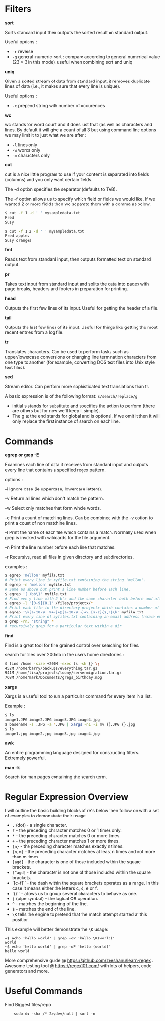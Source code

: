 


# Filters

**sort**

Sorts standard input then outputs the sorted result on standard output.

Useful options :
- `-r` reverse
- `-g` general-numeric-sort : compare according to general numerical value (23 > 3 in this mode), useful when combining sort and uniq


**uniq**

Given a sorted stream of data from standard input, it removes duplicate lines of data (i.e., it makes sure that every line is unique).

Useful options :
- `-c` prepend string with number of occurences

**wc**

wc stands for word count and it does just that (as well as characters and lines. By default it will give a count of all 3 but using command line options we may limit it to just what we are after  :

- `-l` lines only
- `-w` words only
- `-m` characters only

**cut**

cut is a nice little program to use if your content is separated into fields (columns) and you only want certain fields.

The -d option specifies the separator (defaults to TAB).

The -f option allows us to specify which field or fields we would like. If we wanted 2 or more fields then we separate them with a comma as below.

```bash
$ cut -f 1 -d ' ' mysampledata.txt
Fred
Susy

$ cut -f 1,2 -d ' ' mysampledata.txt
Fred apples
Susy oranges
```

**fmt**

Reads text from standard input, then outputs formatted text on standard output.

**pr**

Takes text input from standard input and splits the data into pages with page breaks, headers and footers in preparation for printing.

**head**

Outputs the first few lines of its input. Useful for getting the header of a file.

**tail**

Outputs the last few lines of its input. Useful for things like getting the most recent entries from a log file.

**tr**

Translates characters. Can be used to perform tasks such as upper/lowercase conversions or changing line termination characters from one type to another (for example, converting DOS text files into Unix style text files).

**sed**

Stream editor. Can perform more sophisticated text translations than tr.

A basic expression is of the following format: `s/search/replace/g`

- initial s stands for substitute and specifies the action to perform (there are others but for now we'll keep it simple).
- The g at the end stands for global and is optional. If we omit it then it will only replace the first instance of search on each line.

# Commands

**egrep or grep -E**

Examines each line of data it receives from standard input and outputs every line that contains a specified regex pattern.


options :

-i
Ignore case (ie uppercase, lowercase letters).

-v
Return all lines which don't match the pattern.

-w
Select only matches that form whole words.

-c
Print a count of matching lines.
Can be combined with the -v option to print a count of non matchine lines.

-l
Print the name of each file which contains a match.
Normally used when grep is invoked with wildcards for the file argument.

-n
Print the line number before each line that matches.

-r
Recursive, read all files in given directory and subdirectories.


examples :

```bash
$ egrep 'mellon' myfile.txt
# Print every line in myfile.txt containing the string 'mellon'.
$ egrep -n 'mellon' myfile.txt
# Same as above but print a line number before each line.
$ egrep '(.)bb\1' myfile.txt
# Find every line with 2 b's and the same character both before and after those b's.
$ egrep -l '[0-9]{8,}' /files/projectx/*
# Print each file in the directory projectx which contains a number of 8 digits or more.
$ egrep '\b[a-z0-9._%+-]+@[a-z0-9.-]+\.[a-z]{2,4}\b' myfile.txt
# Print every line of myfiles.txt containing an email address (naive email matching pattern)
$ grep -rni "string" *
# recursively grep for a particular text within a dir
```


**find**

Find is a great tool for fine grained control over searching for files.

search for files over 200mb in the users home directories :

```bash
$ find /home -size +200M -exec ls -sh {} \;
452M /home/barry/backups/everything.tar.gz
941M /home/lisa/projects/loony/servermigration.tar.gz
768M /home/mark/Documents/gregs_birthday.mpg
```

**xargs**

Xargs is a useful tool to run a particular command for every item in a list.

Example :

```bash
$ ls
image1.JPG image2.JPG image3.JPG image4.jpg
$ basename -s .JPG -a *.JPG | xargs -n1 -i mv {}.JPG {}.jpg
$ ls
image1.jpg image2.jpg image3.jpg image4.jpg
```

**awk**

An entire programming language designed for constructing filters. Extremely powerful.

**man -k <search term>**
Search for man pages containing the search term.


# Regular Expression Overview

I will outline the basic building blocks of re's below then follow on with a set of examples to demonstrate their usage.

- `.` (dot) - a single character.
- `?` - the preceding character matches 0 or 1 times only.
- `*` - the preceding character matches 0 or more times.
- `+` - the preceding character matches 1 or more times.
- `{n}` - the preceding character matches exactly n times.
- `{n,m}` - the preceding character matches at least n times and not more than m times.
- `[agd]` - the character is one of those included within the square brackets.
- `[^agd]` - the character is not one of those included within the square brackets.
- `[c-f]`` - the dash within the square brackets operates as a range. In this case it means either the letters c, d, e or f.
- `()`` - allows us to group several characters to behave as one.
- `|` (pipe symbol) - the logical OR operation.
- `^` - matches the beginning of the line.
- `$` - matches the end of the line.
- `\K` tells the engine to pretend that the match attempt started at this position.

This example will better demonstrate the `\K` usage:

    ~$ echo 'hello world' | grep -oP 'hello \K(world)'
    world
    ~$ echo 'hello world' | grep -oP 'hello (world)'
    hello world

More comprehensive guide @ https://github.com/zeeshanu/learn-regex .
Awesome testing tool @ https://regex101.com/ with lots of helpers, code generators and more.




# Useful Commands

Find Biggest files/repo

        sudo du -shx /* 2>/dev/null | sort -n
